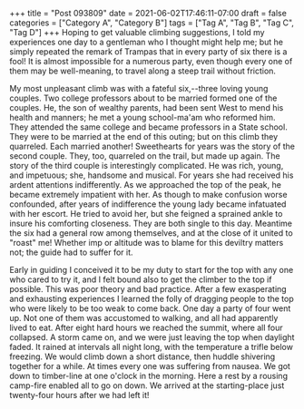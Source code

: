 +++
title = "Post 093809"
date = 2021-06-02T17:46:11-07:00
draft = false
categories = ["Category A", "Category B"]
tags = ["Tag A", "Tag B", "Tag C", "Tag D"]
+++
Hoping to get valuable climbing suggestions, I told my experiences one day to a gentleman who I thought might help me; but he simply repeated the remark of Trampas that in every party of six there is a fool! It is almost impossible for a numerous party, even though every one of them may be well-meaning, to travel along a steep trail without friction.

My most unpleasant climb was with a fateful six,--three loving young couples. Two college professors about to be married formed one of the couples. He, the son of wealthy parents, had been sent West to mend his health and manners; he met a young school-ma'am who reformed him. They attended the same college and became professors in a State school. They were to be married at the end of this outing; but on this climb they quarreled. Each married another! Sweethearts for years was the story of the second couple. They, too, quarreled on the trail, but made up again. The story of the third couple is interestingly complicated. He was rich, young, and impetuous; she, handsome and musical. For years she had received his ardent attentions indifferently. As we approached the top of the peak, he became extremely impatient with her. As though to make confusion worse confounded, after years of indifference the young lady became infatuated with her escort. He tried to avoid her, but she feigned a sprained ankle to insure his comforting closeness. They are both single to this day. Meantime the six had a general row among themselves, and at the close of it united to "roast" me! Whether imp or altitude was to blame for this deviltry matters not; the guide had to suffer for it.

Early in guiding I conceived it to be my duty to start for the top with any one who cared to try it, and I felt bound also to get the climber to the top if possible. This was poor theory and bad practice. After a few exasperating and exhausting experiences I learned the folly of dragging people to the top who were likely to be too weak to come back. One day a party of four went up. Not one of them was accustomed to walking, and all had apparently lived to eat. After eight hard hours we reached the summit, where all four collapsed. A storm came on, and we were just leaving the top when daylight faded. It rained at intervals all night long, with the temperature a trifle below freezing. We would climb down a short distance, then huddle shivering together for a while. At times every one was suffering from nausea. We got down to timber-line at one o'clock in the morning. Here a rest by a rousing camp-fire enabled all to go on down. We arrived at the starting-place just twenty-four hours after we had left it!
